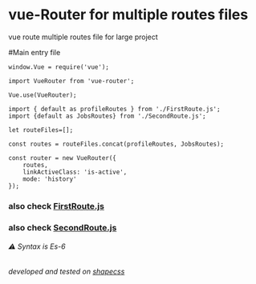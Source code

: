 # vue-Router for multiple routes files
vue route multiple routes file for large project


#Main entry file
```
window.Vue = require('vue');

import VueRouter from 'vue-router';

Vue.use(VueRouter);

import { default as profileRoutes } from './FirstRoute.js';
import {default as JobsRoutes} from './SecondRoute.js';

let routeFiles=[];

const routes = routeFiles.concat(profileRoutes, JobsRoutes);

const router = new VueRouter({
    routes,
    linkActiveClass: 'is-active',
    mode: 'history'
});
```

### also check [FirstRoute.js](https://github.com/MicroDreamIT/vueRouter-multi-routesFile/blob/master/FirstRoute.js)
### also check [SecondRoute.js](https://github.com/MicroDreamIT/vueRouter-multi-routesFile/blob/master/SecondRoute.js)

###### :warning: Syntax is Es-6

###### developed and tested on [shapecss](https://shapecss.com)
